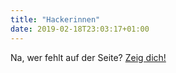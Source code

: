 ```yaml
---
title: "Hackerinnen"
date: 2019-02-18T23:03:17+01:00
---
```


Na, wer fehlt auf der Seite? <a href="/zeigdich">Zeig dich!</a>
